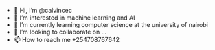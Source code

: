 - 👋 Hi, I’m @calvincec
- 👀 I’m interested in machine learning and AI
- 🌱 I’m currently learning computer science at the university of nairobi
- 💞️ I’m looking to collaborate on ...
- 📫 How to reach me +254708767642

<!---
calvincec/calvincec is a ✨ special ✨ repository because its `README.md` (this file) appears on your GitHub profile.
You can click the Preview link to take a look at your changes.
--->
